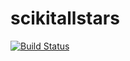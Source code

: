 # scikitallstars

[![Build Status](https://secure.travis-ci.org/maskot1977/scikitallstars.png)](http://travis-ci.org/github/maskot1977/scikitallstars/)
